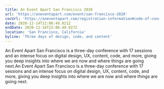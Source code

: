 ```yaml
---
title: An Event Apart San Francisco 2020
url: 'https://aneventapart.com/event/san-francisco-2020'
cocUrl: 'https://aneventapart.com/registration-information#code-of-conduct'
date: 2020-12-14T22:06:49.821Z
endDate: 2020-12-16T22:06:49.827Z
location: 'San Francisco, California'
byline: 'Three days of design, code, and content'
---
```


An Event Apart San Francisco is a three-day conference with 17 sessions and an intense focus on digital design, UX, content, code, and more, giving you deep insights into where we are now and where things are going next.An Event Apart San Francisco is a three-day conference with 17 sessions and an intense focus on digital design, UX, content, code, and more, giving you deep insights into where we are now and where things are going next.
